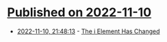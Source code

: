 # [Published on 2022-11-10](index.md)

* [2022-11-10, 21:48:13](https://news.ycombinator.com/item?id=33553895) - [The i Element Has Changed](https://developer.mozilla.org/en-US/docs/Web/HTML/Element/i)

